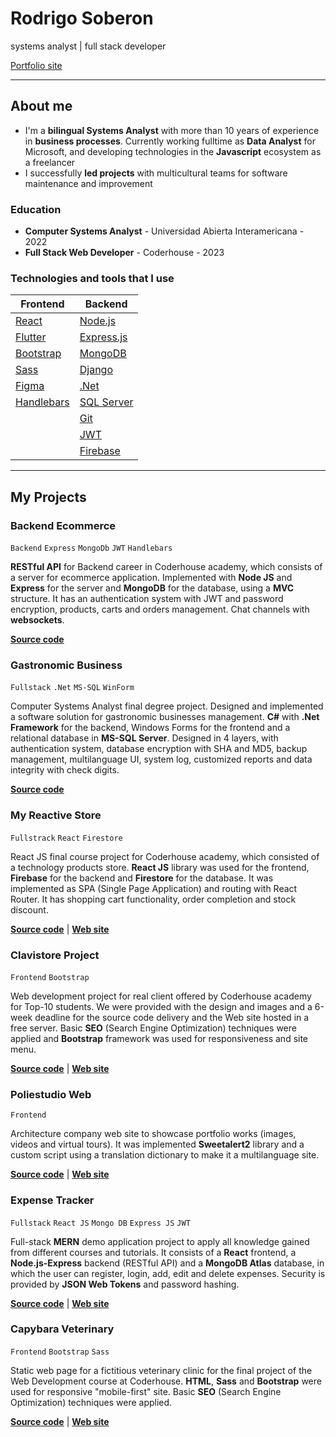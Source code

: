 # Rodrigo Soberon
systems analyst | full stack developer

[Portfolio site](https://rsdev.ar/)
___
## About me
- I'm a **bilingual Systems Analyst** with more than 10 years of experience in **business processes**. Currently working fulltime as **Data Analyst** for Microsoft, and developing technologies in the **Javascript** ecosystem as a freelancer
- I successfully **led projects** with multicultural teams for software maintenance and improvement

### Education
- **Computer Systems Analyst** - Universidad Abierta Interamericana - 2022
- **Full Stack Web Developer** - Coderhouse - 2023

### Technologies and tools that I use
| Frontend                                | Backend                                                  |
| --------------------------------------- | -------------------------------------------------------- |
| [React](https://react.dev/)             | [Node.js](https://nodejs.org/)                           |
| [Flutter](https://flutter.dev/)         | [Express.js](https://expressjs.com/)                     |
| [Bootstrap](https://getbootstrap.com/)  | [MongoDB](https://www.mongodb.com/)                      |
| [Sass](https://sass-lang.com/)          | [Django](https://www.djangoproject.com/)                 |
| [Figma](https://www.figma.com/)         | [.Net](https://dotnet.microsoft.com/)                    |
| [Handlebars](https://handlebarsjs.com/) | [SQL Server](https://www.microsoft.com/en-us/sql-server) |
|                                         | [Git](https://git-scm.com/)                              |
|                                         | [JWT](https://jwt.io/)                                   |
|                                         | [Firebase](https://firebase.google.com/)                 |
---
## My Projects

### Backend Ecommerce
` Backend ` ` Express ` ` MongoDb ` ` JWT ` ` Handlebars `

**RESTful API** for Backend career in Coderhouse academy, which consists of a server for ecommerce application. Implemented with **Node JS** and **Express** for the server and **MongoDB** for the database, using a **MVC** structure. It has an authentication system with JWT and password encryption, products, carts and orders management. Chat channels with **websockets**.

[**Source code**](https://github.com/rodrigosoberon/backend-ecommerce)

### Gastronomic Business
` Fullstack ` ` .Net ` ` MS-SQL ` ` WinForm `

Computer Systems Analyst final degree project. Designed and implemented a software solution for gastronomic businesses management. **C#** with **.Net Framework** for the backend, Windows Forms for the frontend and a relational database in **MS-SQL Server**. Designed in 4 layers, with authentication system, database encryption with SHA and MD5, backup management, multilanguage UI, system log, customized reports and data integrity with check digits.

[**Source code**](https://github.com/rodrigosoberon/negocios-gastronomicos)

### My Reactive Store
` Fullstrack ` ` React ` ` Firestore `

React JS final course project for Coderhouse academy, which consisted of a technology products store. **React JS** library was used for the frontend, **Firebase** for the backend and **Firestore** for the database. It was implemented as SPA (Single Page Application) and routing with React Router. It has shopping cart functionality, order completion and stock discount.

[**Source code**](https://github.com/rodrigosoberon/mi-tienda-reactiva) | [**Web site**](https://rodrigosoberon.github.io/mi-tienda-reactiva/)

### Clavistore Project
` Frontend ` ` Bootstrap `

Web development project for real client offered by Coderhouse academy for Top-10 students. We were provided with the design and images and a 6-week deadline for the source code delivery and the Web site hosted in a free server. Basic **SEO** (Search Engine Optimization) techniques were applied and **Bootstrap** framework was used for responsiveness and site menu.

[**Source code**](https://github.com/rodrigosoberon/proyecto-clavistore) | [**Web site**](https://rodrigosoberon.github.io/proyecto-clavistore/)

### Poliestudio Web
` Frontend `

Architecture company web site to showcase portfolio works (images, videos and virtual tours). It was implemented **Sweetalert2** library and a custom script using a translation dictionary to make it a multilanguage site.

[**Source code**](https://github.com/rodrigosoberon/poli-estudio-plus) | [**Web site**](https://www.poliestudio.com/)

### Expense Tracker
` Fullstack ` ` React JS ` ` Mongo DB ` ` Express JS ` ` JWT `

Full-stack **MERN** demo application project to apply all knowledge gained from different courses and tutorials. It consists of a **React** frontend, a **Node.js-Express** backend (RESTful API) and a **MongoDB Atlas** database, in which the user can register, login, add, edit and delete expenses. Security is provided by **JSON Web Tokens** and password hashing.

[**Source code**](https://github.com/rodrigosoberon/snowball-expense-tracker) | [**Web site**](https://rodrigosoberon.github.io/snowball-expense-tracker/)

### Capybara Veterinary
` Frontend ` ` Bootstrap ` ` Sass `

Static web page for a fictitious veterinary clinic for the final project of the Web Development course at Coderhouse. **HTML**, **Sass** and **Bootstrap** were used for responsive "mobile-first" site. Basic **SEO** (Search Engine Optimization) techniques were applied.

[**Source code**](https://github.com/rodrigosoberon/veterinaria-capybara) | [**Web site**](https://rodrigosoberon.github.io/veterinaria-capybara/)

